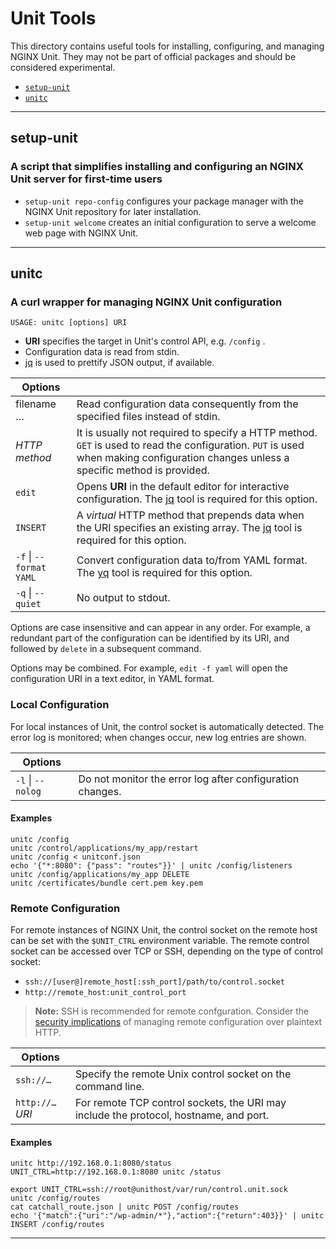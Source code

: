 # Unit Tools

This directory contains useful tools for installing, configuring, and
managing NGINX Unit. They may not be part of official packages and
should be considered experimental.

* [`setup-unit`](#setup-unit)
* [`unitc`](#unitc)

---

## setup-unit

### A script that simplifies installing and configuring an NGINX Unit server for first-time users

* `setup-unit repo-config` configures your package manager with the NGINX
Unit repository for later installation.
* `setup-unit welcome` creates an initial configuration to serve a welcome
web page with NGINX Unit.

---

## unitc

### A curl wrapper for managing NGINX Unit configuration

```USAGE: unitc [options] URI```

 * **URI** specifies the target in Unit's control API, e.g. `/config` .
 * Configuration data is read from stdin.
 * [jq](https://stedolan.github.io/jq/) is used to prettify JSON output, if
   available.

| Options | |
|---------|-|
| filename … | Read configuration data consequently from the specified files instead of stdin.
| _HTTP method_ | It is usually not required to specify a HTTP method. `GET` is used to read the configuration. `PUT` is used when making configuration changes unless a specific method is provided.
| `edit` | Opens **URI** in the default editor for interactive configuration. The [jq](https://stedolan.github.io/jq/) tool is required for this option.
| `INSERT` | A _virtual_ HTTP method that prepends data when the URI specifies an existing array. The [jq](https://stedolan.github.io/jq/) tool is required for this option.
| `-f` \| `--format YAML` | Convert configuration data to/from YAML format. The [yq](https://github.com/mikefarah/yq) tool is required for this option.
| `-q` \| `--quiet` | No output to stdout.

Options are case insensitive and can appear in any order. For example, a
redundant part of the configuration can be identified by its URI, and
followed by `delete` in a subsequent command.

Options may be combined. For example, `edit -f yaml` will open the
configuration URI in a text editor, in YAML format.

### Local Configuration
For local instances of Unit, the control socket is automatically detected.
The error log is monitored; when changes occur, new log entries are shown.

| Options | |
|---------|-|
| `-l` \| `--nolog` | Do not monitor the error log after configuration changes.

#### Examples
```shell
unitc /config
unitc /control/applications/my_app/restart
unitc /config < unitconf.json
echo '{"*:8080": {"pass": "routes"}}' | unitc /config/listeners
unitc /config/applications/my_app DELETE
unitc /certificates/bundle cert.pem key.pem
```

### Remote Configuration
For remote instances of NGINX Unit, the control socket on the remote host can
be set with the `$UNIT_CTRL` environment variable. The remote control socket
can be accessed over TCP or SSH, depending on the type of control socket:

 * `ssh://[user@]remote_host[:ssh_port]/path/to/control.socket`
 * `http://remote_host:unit_control_port`

> **Note:** SSH is recommended for remote confguration. Consider the
> [security implications](https://unit.nginx.org/howto/security/#secure-socket-and-state)
> of managing remote configuration over plaintext HTTP.

| Options | |
|---------|-|
| `ssh://…` | Specify the remote Unix control socket on the command line.
| `http://…`*URI* | For remote TCP control sockets, the URI may include the protocol, hostname, and port.

#### Examples
```shell
unitc http://192.168.0.1:8080/status
UNIT_CTRL=http://192.168.0.1:8080 unitc /status

export UNIT_CTRL=ssh://root@unithost/var/run/control.unit.sock
unitc /config/routes
cat catchall_route.json | unitc POST /config/routes
echo '{"match":{"uri":"/wp-admin/*"},"action":{"return":403}}' | unitc INSERT /config/routes
```

---
